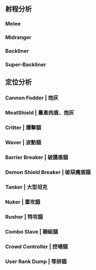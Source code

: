## 射程分析

### Melee


### Midranger



### Backliner



### Super-Backliner



## 定位分析

### Cannon Fodder | 炮灰


### MeatShield | 量產肉盾、炮灰



### Critter | 爆擊貓



### Waver | 波動貓



### Barrier Breaker | 破護盾貓



### Demon Shield Breaker | 破惡魔盾貓



### Tanker | 大型坦克



### Nuker | 重攻貓



### Rusher | 特攻貓



### Combo Slave | 聯組貓



### Crowd Controller | 控場貓



### User Rank Dump | 等排貓


